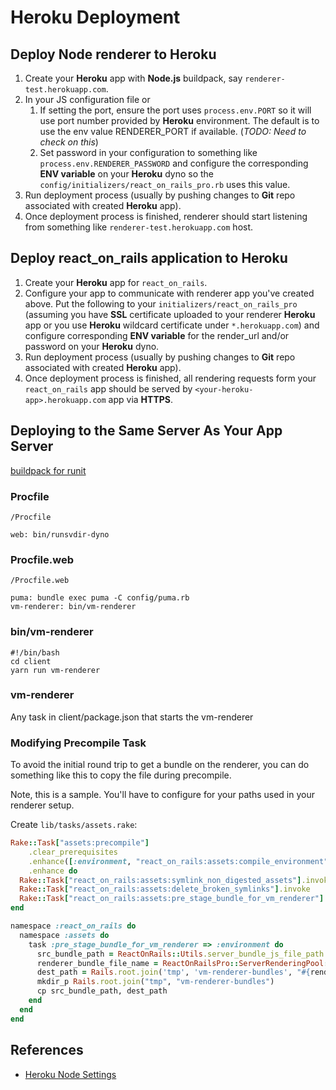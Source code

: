 # Heroku Deployment

## Deploy Node renderer to Heroku

1. Create your **Heroku** app with **Node.js** buildpack, say `renderer-test.herokuapp.com`.
2. In your JS configuration file or 
   1. If setting the port, ensure the port uses `process.env.PORT` so it will use port number provided by **Heroku** environment. The default is to use the env value RENDERER_PORT if available. (*TODO: Need to check on this*)
   2. Set password in your configuration to something like `process.env.RENDERER_PASSWORD` and configure the corresponding **ENV variable** on your **Heroku** dyno so the `config/initializers/react_on_rails_pro.rb` uses this value.
3. Run deployment process (usually by pushing changes to **Git** repo associated with created **Heroku** app).
4. Once deployment process is finished, renderer should start listening from something like `renderer-test.herokuapp.com` host.

## Deploy react_on_rails application to Heroku

1. Create your **Heroku** app for `react_on_rails`. 
2. Configure your app to communicate with renderer app you've created above. Put the following to your `initializers/react_on_rails_pro` (assuming you have **SSL** certificate uploaded to your renderer **Heroku** app or you use **Heroku** wildcard certificate under `*.herokuapp.com`) and configure corresponding **ENV variable** for the render_url and/or password on your **Heroku** dyno.
3. Run deployment process (usually by pushing changes to **Git** repo associated with created **Heroku** app).
4. Once deployment process is finished, all rendering requests form your `react_on_rails` app should be served by `<your-heroku-app>.herokuapp.com` app via **HTTPS**.

## Deploying to the Same Server As Your App Server

[buildpack for runit](https://github.com/danp/heroku-buildpack-runit)

### Procfile

`/Procfile`

```
web: bin/runsvdir-dyno
```

### Procfile.web

`/Procfile.web`

```
puma: bundle exec puma -C config/puma.rb
vm-renderer: bin/vm-renderer
```

### bin/vm-renderer

```
#!/bin/bash
cd client
yarn run vm-renderer
```

### vm-renderer
Any task in client/package.json that starts the vm-renderer

### Modifying Precompile Task

To avoid the initial round trip to get a bundle on the renderer, you can do something like this to copy the file during precompile.

Note, this is a sample. You'll have to configure for your paths used in your renderer setup.

Create `lib/tasks/assets.rake`:

```ruby
Rake::Task["assets:precompile"]
    .clear_prerequisites
    .enhance([:environment, "react_on_rails:assets:compile_environment"])
    .enhance do
  Rake::Task["react_on_rails:assets:symlink_non_digested_assets"].invoke
  Rake::Task["react_on_rails:assets:delete_broken_symlinks"].invoke
  Rake::Task["react_on_rails:assets:pre_stage_bundle_for_vm_renderer"].invoke
end

namespace :react_on_rails do
  namespace :assets do
    task :pre_stage_bundle_for_vm_renderer => :environment do
      src_bundle_path = ReactOnRails::Utils.server_bundle_js_file_path
      renderer_bundle_file_name = ReactOnRailsPro::ServerRenderingPool::VmRenderingPool.renderer_bundle_file_name
      dest_path = Rails.root.join('tmp', 'vm-renderer-bundles', "#{renderer_bundle_file_name}").to_s
      mkdir_p Rails.root.join("tmp", "vm-renderer-bundles")
      cp src_bundle_path, dest_path
    end
  end
end
```

## References

* [Heroku Node Settings](https://github.com/damianmr/heroku-node-settings)
